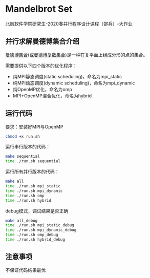 # Mandelbrot Set
北航软件学院研究生-2020春并行程序设计课程（邵兵）-大作业
## 并行求解曼德博集合介绍

[曼德博集合(或曼德博复数集合)](https://baike.baidu.com/item/%E6%9B%BC%E5%BE%B7%E5%8D%9A%E9%9B%86%E5%90%88/5831843?fr=aladdin)是一种在复平面上组成分形的点的集合。

需要提供以下四个版本的优化程序：
- 纯MPI静态调度(static scheduling)，命名为mpi_static
- 纯MPI动态调度(dynamic scheduling)，命名为mpi_dynamic
- 纯OpenMP优化，命名为omp
- MPI+OpenMP混合优化，命名为hybrid

## 运行代码

要求：安装好MPI与OpenMP

```sh
chmod +x run.sh
```

运行串行版本的代码：
```sh
make sequential
time ./run.sh sequential
```

运行所有并行版本的代码：
```sh
make all
time ./run.sh mpi_static
time ./run.sh mpi_dynamic
time ./run.sh omp
time ./run.sh hybrid
```

debug模式，调试结果是否正确
```sh
make all_debug
time ./run.sh mpi_static_debug
time ./run.sh mpi_dynamic_debug
time ./run.sh omp_debug
time ./run.sh hybrid_debug
```

## 注意事项
不保证代码结果最优